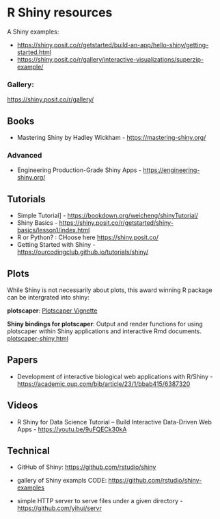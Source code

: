 # R Shiny resources

A Shiny examples: 

- https://shiny.posit.co/r/getstarted/build-an-app/hello-shiny/getting-started.html
- https://shiny.posit.co/r/gallery/interactive-visualizations/superzip-example/

### Gallery:

https://shiny.posit.co/r/gallery/

## Books

- Mastering Shiny by Hadley Wickham - https://mastering-shiny.org/

### Advanced

- Engineering Production-Grade Shiny Apps - https://engineering-shiny.org/

## Tutorials
- Simple Tutorial] - https://bookdown.org/weicheng/shinyTutorial/
- Shiny Basics - https://shiny.posit.co/r/getstarted/shiny-basics/lesson1/index.html
- R or Python? : CHoose here https://shiny.posit.co/
- Getting Started with Shiny - https://ourcodingclub.github.io/tutorials/shiny/

## Plots

While Shiny is not necessarily about plots, this award winning R package can be intergrated into shiny:

**plotscaper**: [Plotscaper Vignette](https://bartonicek.github.io/plotscaper/articles/plotscaper.html)

**Shiny bindings for plotscaper**: Output and render functions for using plotscaper within Shiny applications and interactive Rmd documents. [plotscaper-shiny.html](https://bartonicek.github.io/plotscaper/reference/plotscaper-shiny.html)

## Papers

- Development of interactive biological web applications with R/Shiny - https://academic.oup.com/bib/article/23/1/bbab415/6387320

## Videos

- R Shiny for Data Science Tutorial – Build Interactive Data-Driven Web Apps - https://youtu.be/9uFQECk30kA

## Technical

- GitHub of Shiny: https://github.com/rstudio/shiny

- gallery of Shiny exampls CODE: https://github.com/rstudio/shiny-examples

- simple HTTP server to serve files under a given directory - https://github.com/yihui/servr
